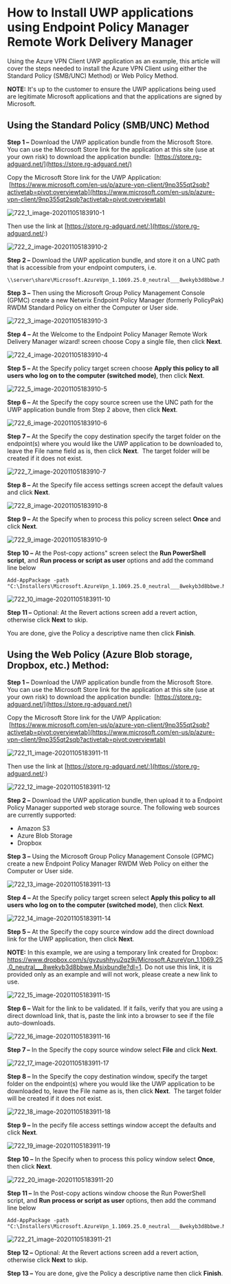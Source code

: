 # How to Install UWP applications using Endpoint Policy Manager Remote Work Delivery Manager

Using the Azure VPN Client UWP application as an example, this article will cover the steps needed
to install the Azure VPN Client using either the Standard Policy (SMB/UNC) Method) or Web Policy
Method.

**NOTE:** It's up to the customer to ensure the UWP applications being used are legitimate Microsoft
applications and that the applications are signed by Microsoft.

## Using the Standard Policy (SMB/UNC) Method

**Step 1 –** Download the UWP application bundle from the Microsoft Store. You can use the Microsoft
Store link for the application at this site (use at your own risk) to download the application
bundle:  [https://store.rg-adguard.net/](https://store.rg-adguard.net/)

Copy the Microsoft Store link for the UWP Application:  
 [https://www.microsoft.com/en-us/p/azure-vpn-client/9np355qt2sqb?activetab=pivot:overviewtab](https://www.microsoft.com/en-us/p/azure-vpn-client/9np355qt2sqb?activetab=pivot:overviewtab)

![722_1_image-20201105183910-1](../../../../static/img/product_docs/policypak/policypak/remoteworkdelivery/722_1_image-20201105183910-1.webp)

Then use the link at [https://store.rg-adguard.net/:](https://store.rg-adguard.net/:)

![722_2_image-20201105183910-2](../../../../static/img/product_docs/policypak/policypak/remoteworkdelivery/722_2_image-20201105183910-2.webp)

**Step 2 –** Download the UWP application bundle, and store it on a UNC path that is accessible from
your endpoint computers, i.e.

```
\\server\share\Microsoft.AzureVpn_1.1069.25.0_neutral___8wekyb3d8bbwe.Msixbundle
```

**Step 3 –** Then using the Microsoft Group Policy Management Console (GPMC) create a new Netwrix
Endpoint Policy Manager (formerly PolicyPak) RWDM Standard Policy on either the Computer or User
side.

![722_3_image-20201105183910-3](../../../../static/img/product_docs/policypak/policypak/remoteworkdelivery/722_3_image-20201105183910-3.webp)

**Step 4 –** At the Welcome to the Endpoint Policy Manager Remote Work Delivery Manager wizard!
screen choose Copy a single file, then click **Next**.

![722_4_image-20201105183910-4](../../../../static/img/product_docs/policypak/policypak/remoteworkdelivery/722_4_image-20201105183910-4.webp)

**Step 5 –** At the Specify policy target screen choose **Apply this policy to all users who log on
to the computer** **(switched mode)**, then click **Next**.

![722_5_image-20201105183910-5](../../../../static/img/product_docs/policypak/policypak/remoteworkdelivery/722_5_image-20201105183910-5.webp)

**Step 6 –** At the Specify the copy source screen use the UNC path for the UWP application bundle
from Step 2 above, then click **Next**.

![722_6_image-20201105183910-6](../../../../static/img/product_docs/policypak/policypak/remoteworkdelivery/722_6_image-20201105183910-6.webp)

**Step 7 –** At the Specify the copy destination specify the target folder on the endpoint(s) where
you would like the UWP application to be downloaded to, leave the File name field as is, then click
**Next**.  The target folder will be created if it does not exist.

![722_7_image-20201105183910-7](../../../../static/img/product_docs/policypak/policypak/remoteworkdelivery/722_7_image-20201105183910-7.webp)

**Step 8 –** At the Specify file access settings screen accept the default values and click
**Next**.

![722_8_image-20201105183910-8](../../../../static/img/product_docs/policypak/policypak/remoteworkdelivery/722_8_image-20201105183910-8.webp)

**Step 9 –** At the Specify when to process this policy screen select **Once** and click **Next**.

![722_9_image-20201105183910-9](../../../../static/img/product_docs/policypak/policypak/remoteworkdelivery/722_9_image-20201105183910-9.webp)

**Step 10 –** At the Post-copy actions" screen select the **Run PowerShell script**, and **Run
process or script as user** options and add the command line below

```
Add-AppPackage -path "C:\Installers\Microsoft.AzureVpn_1.1069.25.0_neutral___8wekyb3d8bbwe.Msixbundle"
```

![722_10_image-20201105183911-10](../../../../static/img/product_docs/policypak/policypak/remoteworkdelivery/722_10_image-20201105183911-10.webp)

**Step 11 –** Optional: At the Revert actions screen add a revert action, otherwise click **Next**
to skip.

You are done, give the Policy a descriptive name then click **Finish**.

## Using the Web Policy (Azure Blob storage, Dropbox, etc.) Method:

**Step 1 –** Download the UWP application bundle from the Microsoft Store. You can use the Microsoft
Store link for the application at this site (use at your own risk) to download the application
bundle:  [https://store.rg-adguard.net/](https://store.rg-adguard.net/)

Copy the Microsoft Store link for the UWP Application:  
 [https://www.microsoft.com/en-us/p/azure-vpn-client/9np355qt2sqb?activetab=pivot:overviewtab](https://www.microsoft.com/en-us/p/azure-vpn-client/9np355qt2sqb?activetab=pivot:overviewtab)

![722_11_image-20201105183911-11](../../../../static/img/product_docs/policypak/policypak/remoteworkdelivery/722_1_image-20201105183910-1.webp)

Then use the link at [https://store.rg-adguard.net/:](https://store.rg-adguard.net/:)

![722_12_image-20201105183911-12](../../../../static/img/product_docs/policypak/policypak/remoteworkdelivery/722_2_image-20201105183910-2.webp)

**Step 2 –** Download the UWP application bundle, then upload it to a Endpoint Policy Manager
supported web storage source. The following web sources are currently supported:

- Amazon S3
- Azure Blob Storage
- Dropbox

**Step 3 –** Using the Microsoft Group Policy Management Console (GPMC) create a new Endpoint Policy
Manager RWDM Web Policy on either the Computer or User side.

![722_13_image-20201105183911-13](../../../../static/img/product_docs/policypak/policypak/remoteworkdelivery/722_13_image-20201105183911-13.webp)

**Step 4 –** At the Specify policy target screen select **Apply this policy to all users who log on
to the computer (switched mode)**, then click **Next**.

![722_14_image-20201105183911-14](../../../../static/img/product_docs/policypak/policypak/remoteworkdelivery/722_5_image-20201105183910-5.webp)

**Step 5 –** At the Specify the copy source window add the direct download link for the UWP
application, then click **Next**.

**NOTE:** In this example, we are using a temporary link created for Dropbox:
https://www.dropbox.com/s/gvzushhyu2qz9i/Microsoft.AzureVpn_1.1069.25.0_neutral___8wekyb3d8bbwe.Msixbundle?dl=1.
Do not use this link, it is provided only as an example and will not work, please create a new link
to use.

![722_15_image-20201105183911-15](../../../../static/img/product_docs/policypak/policypak/remoteworkdelivery/722_15_image-20201105183911-15.webp)

**Step 6 –** Wait for the link to be validated. If it fails, verify that you are using a direct
download link, that is, paste the link into a browser to see if the file auto-downloads.

![722_16_image-20201105183911-16](../../../../static/img/product_docs/policypak/policypak/remoteworkdelivery/722_16_image-20201105183911-16.webp)

**Step 7 –** In the Specify the copy source window select **File** and click **Next**.

![722_17_image-20201105183911-17](../../../../static/img/product_docs/policypak/policypak/remoteworkdelivery/722_17_image-20201105183911-17.webp)

**Step 8 –** In the Specify the copy destination window, specify the target folder on the
endpoint(s) where you would like the UWP application to be downloaded to, leave the File name as is,
then click **Next**.  The target folder will be created if it does not exist.

![722_18_image-20201105183911-18](../../../../static/img/product_docs/policypak/policypak/remoteworkdelivery/722_7_image-20201105183910-7.webp)

**Step 9 –** In the pecify file access settings window accept the defaults and click **Next**.

![722_19_image-20201105183911-19](../../../../static/img/product_docs/policypak/policypak/remoteworkdelivery/722_19_image-20201105183911-19.webp)

**Step 10 –** In the Specify when to process this policy window select **Once**, then click
**Next**.

![722_20_image-20201105183911-20](../../../../static/img/product_docs/policypak/policypak/remoteworkdelivery/722_9_image-20201105183910-9.webp)

**Step 11 –** In the Post-copy actions window choose the Run PowerShell script, and **Run process or
script as user** options, then add the command line below

```
Add-AppPackage -path "C:\Installers\Microsoft.AzureVpn_1.1069.25.0_neutral___8wekyb3d8bbwe.Msixbundle"
```

![722_21_image-20201105183911-21](../../../../static/img/product_docs/policypak/policypak/remoteworkdelivery/722_10_image-20201105183911-10.webp)

**Step 12 –** Optional: At the Revert actions screen add a revert action, otherwise click **Next**
to skip.

**Step 13 –** You are done, give the Policy a descriptive name then click **Finish**.
